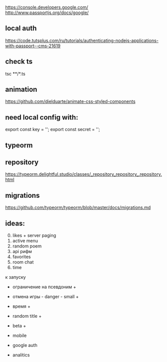 https://console.developers.google.com/
http://www.passportjs.org/docs/google/

## local auth
https://code.tutsplus.com/ru/tutorials/authenticating-nodejs-applications-with-passport--cms-21619

## check ts
tsc **/*.ts

## animation
https://github.com/dielduarte/animate-css-styled-components

## need local config with: 
export const key = '';
export const secret = '';

## typeorm
## repository
https://typeorm.delightful.studio/classes/_repository_repository_.repository.html

## migrations
https://github.com/typeorm/typeorm/blob/master/docs/migrations.md


## ideas:
0) likes + server paging
7) active menu
2) random poem
3) api рифм
4) favorites
5) room chat
6) time

к запуску
- ограничение на псевдоним +
- отмена игры - danger - small +
- время + 
- random title +
- beta +

- mobile
- google auth
- analitics
